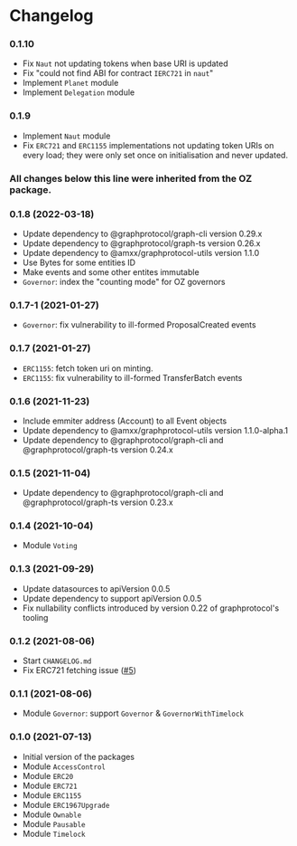 # Changelog

### 0.1.10
* Fix `Naut` not updating tokens when base URI is updated
* Fix "could not find ABI for contract `IERC721` in `naut`"
* Implement `Planet` module
* Implement `Delegation` module

### 0.1.9
* Implement `Naut` module
* Fix `ERC721` and `ERC1155` implementations not updating token URIs on every load; they were only set once on initialisation and never updated.

### All changes below this line were inherited from the OZ package.

### 0.1.8 (2022-03-18)
 * Update dependency to @graphprotocol/graph-cli version 0.29.x
 * Update dependency to @graphprotocol/graph-ts version 0.26.x
 * Update dependency to @amxx/graphprotocol-utils version 1.1.0
 * Use Bytes for some entities ID
 * Make events and some other entites immutable
 * `Governor`: index the "counting mode" for OZ governors

### 0.1.7-1 (2021-01-27)
 * `Governor`: fix vulnerability to ill-formed ProposalCreated events

### 0.1.7 (2021-01-27)
 * `ERC1155`: fetch token uri on minting.
 * `ERC1155`: fix vulnerability to ill-formed TransferBatch events

### 0.1.6 (2021-11-23)
 * Include emmiter address (Account) to all Event objects
 * Update dependency to @amxx/graphprotocol-utils version 1.1.0-alpha.1
 * Update dependency to @graphprotocol/graph-cli and @graphprotocol/graph-ts version 0.24.x

### 0.1.5 (2021-11-04)
 * Update dependency to @graphprotocol/graph-cli and @graphprotocol/graph-ts version 0.23.x

### 0.1.4 (2021-10-04)
 * Module `Voting`

### 0.1.3 (2021-09-29)
 * Update datasources to apiVersion 0.0.5
 * Update dependency to support apiVersion 0.0.5
 * Fix nullability conflicts introduced by version 0.22 of graphprotocol's tooling

### 0.1.2 (2021-08-06)
 * Start `CHANGELOG.md`
 * Fix ERC721 fetching issue ([#5](https://github.com/OpenZeppelin/openzeppelin-subgraphs/pull/5))

### 0.1.1 (2021-08-06)
 * Module `Governor`: support `Governor` & `GovernorWithTimelock`

### 0.1.0 (2021-07-13)
 * Initial version of the packages
 * Module `AccessControl`
 * Module `ERC20`
 * Module `ERC721`
 * Module `ERC1155`
 * Module `ERC1967Upgrade`
 * Module `Ownable`
 * Module `Pausable`
 * Module `Timelock`
